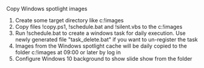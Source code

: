 Copy Windows spotlight images
1) Create some target directory like c:\!images
2) Copy files !copy.ps1, !schedule.bat and !silent.vbs to the c:\!images
3) Run !schedule.bat to create a windows task for daily execution. Use newly generated file "task_delete.bat" if you want to un-register the task
4) Images from the Windows spotlight cache will be daily copied to the folder c:\!images at 09:00 or later by log in
5) Configure Windows 10 background to show slide show from the folder